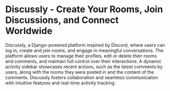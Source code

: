 # Discussly - Create Your Rooms, Join Discussions, and Connect Worldwide 
Discussly, a Django-powered platform inspired by Discord, where users can log in, create and join rooms, and engage in meaningful conversations. The platform allows users to manage their profiles, edit or delete their rooms and comments, and maintain full control over their interactions. A dynamic activity sidebar showcases recent actions, such as the latest comments by users, along with the rooms they were posted in and the content of the comments. Discussly fosters collaboration and seamless communication with intuitive features and real-time activity tracking.
